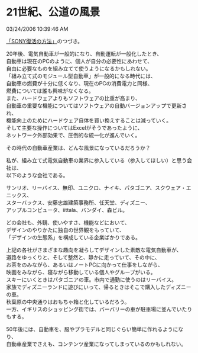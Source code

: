 21世紀、公道の風景
====
03/24/2006 10:39:46 AM


<p><a href="http://www.ce-lab.net/ringo/archives/2005/09/27/index.html">「SONY復活の方法」</a>のつづき。</p>

<p>20年後、電気自動車が一般的になり、自動運転が一般化したとき、<br />
自動車は現在のPCのように、個人が自分の必要性にあわせて、<br />
自由に必要なものを組み立てて使うようになるかもしれない。<br />
「組み立て式のモジュール型自動車」が一般的になる時代には、<br />
自動車の燃費が十分に低くなり、現在のPCの消費電力と同様、<br />
燃費については誰も興味がなくなる。<br />
また、ハードウェアよりもソフトウェアの比重が高まり、<br />
自動車の重要な機能についてはソフトウェアの自動バージョンアップで更新され、<br />
機能向上のためにハードウェア自体を買い換えすることは減っていく。<br />
そして主要な操作についてはExcelがそうであったように、<br />
ネットワーク外部効果で、圧倒的な統一化が進んでいく。</p>

<p>その時代の自動車産業は、どんな風景になっているだろうか？</p>

<p>私が、組み立て式電気自動車の業界に参入している（参入してほしい）と思う会社は、<br />
以下のような会社である。</p>

<p>サンリオ、リーバイス、無印、ユニクロ、ナイキ、パタゴニア、スクウェア・エニックス、<br />
スターバックス、安藤忠雄建築事務所、任天堂、ディズニー、<br />
アップルコンピュータ、iittala、バンダイ、森ビル。</p>

<p>どの会社も、外観、使いやすさ、機能などにおいて、<br />
デザインのやりかたに独自の世界観をもっていて、<br />
「デザインの生態系」を構成している企業ばかりである。</p>

<p>上記の各社がさまざまな趣向を凝らしてデザインした素敵な電気自動車が、<br />
道路をゆっくりと、そして整然と、静かに走っていて、その中に、<br />
お茶をのみながら、あるいはノートPCに向かって仕事をしながら、<br />
映画をみながら、寝ながら移動している個人やグループがいる。<br />
スキーにいくときはパタゴニアの車。市内で通勤に使うのはリーバイス。<br />
家族でディズニーランドに遊びにいって、帰るときはそこで購入したディズニーの車。<br />
秋葉原の中央通りはおもちゃ箱と化しているだろう。<br />
一方、イギリスのショッピング街では、バーバリーの車が駐車場に並んでいたりもする。</p>

<p>50年後には、自動車を、服やプラモデルと同じぐらい簡単に作れるようになり、<br />
自動車産業でさえも、コンテンツ産業になってしまっているのかもしれない。</p>
